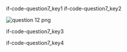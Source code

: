 if-code-question7_key1
if-code-question7_key2


![question 12 png](assets/question7-image1.png)

if-code-question7_key3


if-code-question7_key4
